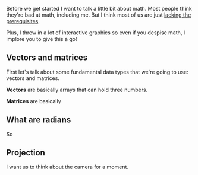 Before we get started I want to talk a little bit about math. Most people think they're bad at math, including me. But I think most of us are just [lacking the prerequisites]().

Plus, I threw in a lot of interactive graphics so even if you despise math, I implore you to give this a go! 

## Vectors and matrices

First let's talk about some fundamental data types that we're going to use: vectors and matrices.

**Vectors** are basically arrays that can hold three numbers.

**Matrices** are basically

## What are radians

So 

## Projection

I want us to think about the camera for a moment.
